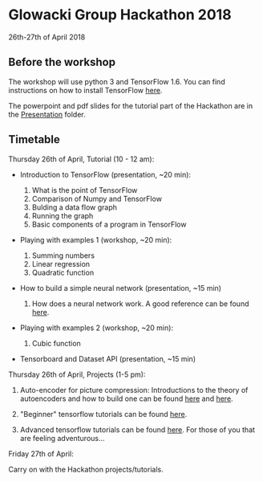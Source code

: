 # Glowacki Group Hackathon 2018

26th-27th of April 2018

## Before the workshop

The workshop will use python 3 and TensorFlow 1.6. You can find instructions on how to install TensorFlow [here](https://www.tensorflow.org/install/).

The powerpoint and pdf slides for the tutorial part of the Hackathon are in the [Presentation](./Presentation) folder. 

## Timetable

Thursday 26th of April, Tutorial (10 - 12 am):

* Introduction to TensorFlow (presentation, ~20 min):

    1. What is the point of TensorFlow
    2. Comparison of Numpy and TensorFlow
    3. Bulding a data flow graph
    4. Running the graph
    5. Basic components of a program in TensorFlow

* Playing with examples 1 (workshop, ~20 min):

    1. Summing numbers
    2. Linear regression
    3. Quadratic function

* How to build a simple neural network (presentation, ~15 min)

    1. How does a neural network work. A good reference can be found [here](http://ufldl.stanford.edu/tutorial/). 

* Playing with examples 2 (workshop, ~20 min):

    1. Cubic function

* Tensorboard and Dataset API (presentation, ~15 min)

Thursday 26th of April, Projects (1-5 pm):

1. Auto-encoder for picture compression:
Introductions to the theory of autoencoders and how to build one can be found [here](http://ufldl.stanford.edu/tutorial/unsupervised/Autoencoders/) and [here](https://blog.keras.io/building-autoencoders-in-keras.html).

2. "Beginner" tensorflow tutorials can be found [here](https://www.tensorflow.org/versions/r1.1/get_started/mnist/beginners).
 
3. Advanced tensorflow tutorials can be found [here](https://www.tensorflow.org/tutorials/). For those of you that are feeling adventurous...

Friday 27th of April:

Carry on with the Hackathon projects/tutorials.
